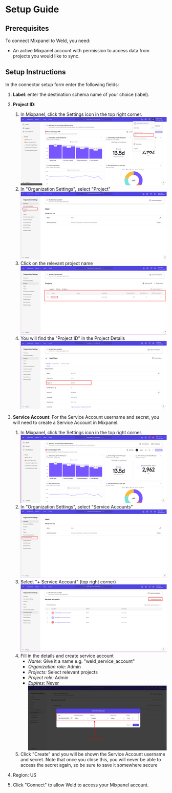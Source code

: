 # Setup Guide

## Prerequisites
To connect Mixpanel to Weld, you need:
- An active Mixpanel account with permission to access data from projects you would like to sync.


## Setup Instructions
<!-- ### Step 1 - Begin Configuration -->
In the connector setup form enter the following fields:  
1. **Label**: enter the destination schema name of your choice (label).
2. **Project ID**: 
    1. In Mixpanel, click the Settings icon in the top right corner.
    ![Alt text](images/mixpanel_2_organization.png?raw=true "Title")
    2. In "Organization Settings", select "Project"  
    ![Alt text](images/mixpanel_3_projects.png?raw=true "Title")
    3. Click on the relevant project name 
    ![Alt text](images/mixpanel_4_project_list.png?raw=true "Title")
    4. You will find the "Project ID" in the Project Details
     ![Alt text](images/mixpanel_5_project_id.png?raw=true "Title")

3. **Service Account**: For the Service Account username and secret, you will need to create a Service Account in Mixpanel.  
    1. In Mixpanel, click the Settings icon in the top right corner.  
    ![Alt text](images/mixpanel_1_settings.png?raw=true "Title")
    2. In "Organization Settings", select "Service Accounts"  
    ![Alt text](images/mixpanel_6_service_accounts.png?raw=true "Title")
    3. Select "+ Service Account" (top right corner)
    ![Alt text](images/mixpanel_7_add_service_account.png?raw=true "Title")
    4. Fill in the details and create service account
        - *Name:* Give it a name e.g. "weld_service_account"
        - *Organization role:* Admin
        - *Projects:* Select relevant projects
        - *Project role:* Admin
        - *Expires:* Never
    ![Alt text](images/mixpanel_8_create_service_account.png?raw=true "Title")
    4. Click "Create" and you will be shown the Service Account username and secret. Note that once you close this, you will never be able to access the secret again, so be sure to save it somewhere secure
4. Region: US
2. Click "Connect" to allow Weld to access your Mixpanel account.